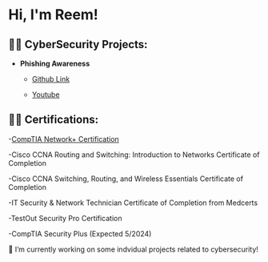 <h1>Hi, I'm Reem!
  
<h2>👨‍💻 CyberSecurity Projects:</h2>

- <b>Phishing Awareness</b>

  - [Github Link](https://github.com/RJarikji/Phishing-Awareness/blob/main/README.md)

  - [Youtube](https://youtu.be/rjU0lbLdUUM)


<h2>👨‍💻 Certifications: </h2>

  -[CompTIA Network+ Certification](https://i.imgur.com/Abe700T.png)
  
  -Cisco CCNA Routing and Switching: Introduction to Networks Certificate of Completion
  
  -Cisco CCNA Switching, Routing, and Wireless Essentials Certificate of Completion
  
  -IT Security & Network Technician Certificate of Completion from Medcerts
  
  -TestOut Security Pro Certification
  
  -CompTIA Security Plus (Expected 5/2024)



🔭 I’m currently working on some indvidual projects related to cybersecurity! 



